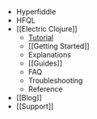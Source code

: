 - Hyperfiddle
- HFQL
- [[Electric Clojure]]
	- [Tutorial](https://electric-examples-app.fly.dev/)
	- [[Getting Started]]
	- Explanations
	- [[Guides]]
	- FAQ
	- Troubleshooting
	- Reference
- [[Blog]]
- [[Support]]